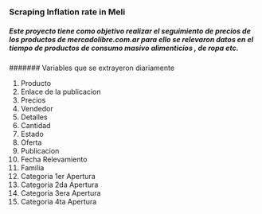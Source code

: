 ### Scraping Inflation rate in Meli

##### Este proyecto tiene como objetivo realizar el seguimiento de precios de los productos de mercadolibre.com.ar para ello se relevaron datos en el tiempo de productos de consumo masivo alimenticios , de ropa etc.

####### Variables que se extrayeron diariamente

1. Producto 
2. Enlace de la publicacion
3. Precios
4. Vendedor
5. Detalles
6. Cantidad
7. Estado
8. Oferta
9. Publicacion
10. Fecha Relevamiento
11. Familia
12. Categoria 1er Apertura
13. Categoria 2da Apertura
14. Categoria 3era Apertura
15. Categoria 4ta Apertura

